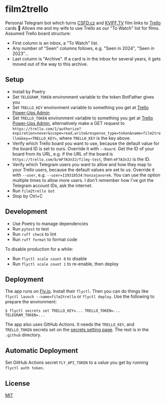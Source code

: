 # film2trello

Personal Telegram bot which turns [CSFD.cz](http://csfd.cz) and [KVIFF.TV](https://kviff.tv) film links to [Trello](http://trello.com/) cards 🍿
Allows me and my wife to use Trello as our "To Watch" list for films.
Assumed Trello board structure:

-   First column is an inbox, a "To Watch" list.
-   Any number of "Seen" columns follows, e.g. "Seen in 2024", "Seen in 2023"…
-   Last column is "Archive".
    If a card is in the inbox for several years, it gets moved out of the way to this archive.

## Setup

-   Install by Poetry
-   Set `TELEGRAM_TOKEN` environment variable to the token BotFather gives you
-   Set `TRELLO_KEY` environment variable to something you get at [Trello Power-Ups Admin](https://trello.com/power-ups/admin/)
-   Set `TRELLO_TOKEN` environment variable to something you get at [Trello Power-Ups Admin](https://trello.com/power-ups/admin/), alternatively make a GET request to `https://trello.com/1/authorize?expiration=never&scope=read,write&response_type=token&name=film2trello&key=<TRELLO_KEY>`, where `TRELLO_KEY` is the key above.
-   Verify which Trello board you want to use, because the default value for the board ID is set to ours.
    Override it with `--board`.
    Get the ID of your board from its URL, e.g. if the URL of the board is `https://trello.com/b/mF7A3n3J/filmy-test`, then `mF7A3n3J` is the ID.
-   Verify which Telegram users you want to allow and how they map to your Trello users, because the default values are set to us.
    Override it with `--user`, e.g. `--user=119318534:honzajavorek`.
    You can use the option multiple times to allow more users.
    I don't remember how I've got the Telegram account IDs, ask the internet.
-   Run `film2trello bot`
-   Stop by Ctrl+C

## Development

-   Use Poetry to manage dependencies
-   Run `pytest` to test
-   Run `ruff check` to lint
-   Run `ruff format` to format code

To disable production for a while:

-  Run `flyctl scale count 0` to disable
-  Run `flyctl scale count 1` to re-enable, then deploy

## Deployment

The app runs on [Fly.io](https://fly.io/). Install their `flyctl`. Then you can do things like `flyctl launch --name=film2trello` or `flyctl deploy`. Use the following to prepare the environment:

```
$ flyctl secrets set TRELLO_KEY=... TRELLO_TOKEN=... TELEGRAM_TOKEN=...
```

The app also uses GitHub Actions. It needs the `TRELLO_KEY`, and `TRELLO_TOKEN` secrets set on the [secrets setting page](https://github.com/honzajavorek/film2trello/settings/secrets/actions). The rest is in the `.github` directory.

## Automatic Deployment

Set GitHub Actions secret `FLY_API_TOKEN` to a value you get by running `flyctl auth token`.

## License

[MIT](LICENSE)

